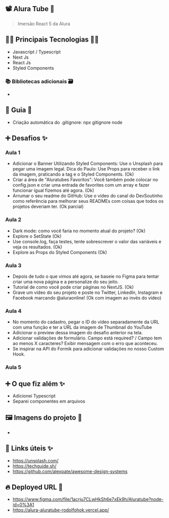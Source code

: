 ## 📽️ Alura Tube 🍿

> Imersão React 5 da Alura

## 👨‍💻 Principais Tecnologias 👩‍💻

- Javascript / Typescript
- Next Js
- React Js
- Styled Components

### 📚 Bibliotecas adicionais 🗃️

-

## 📃 Guia 📖

- Criação automática do .gitignore: npx gitignore node

## ➕ Desafios ✨

### Aula 1

- Adicionar o Banner Utilizando Styled Components: Use o Unsplash para pegar uma imagem legal. Dica do Paulo: Use Props para receber o link da imagem, praticando a tag e o Styled Components. (Ok)
- Criar a área de "Aluratubes Favoritos": Você também pode colocar no config.json e criar uma entrada de favorites com um array e fazer funcionar igual fizemos até agora. (Ok)
- Arrumar o seu readme do GitHub: Use o vídeo do canal do DevSoutinho como referência para melhorar seus READMEs com coisas que todos os projetos deveriam ter. (Ok parcial)

### Aula 2

- Dark mode: como você faria no momento atual do projeto? (Ok)
- Explore o SetState (Ok)
- Use console.log, faça testes, tente sobrescrever o valor das variáveis e veja os resultados. (Ok)
- Explore as Props do Styled Components (Ok)

### Aula 3

- Depois de tudo o que vimos até agora, se baseie no Figma para tentar criar uma nova página e a personalize do seu jeito.
- Tutorial de como você pode criar páginas no NextJS. (Ok)
- Grave um vídeo do seu projeto e poste no Twitter, LinkedIn, Instagram e Facebook marcando @aluraonline! (Ok com imagem ao invés do vídeo)

### Aula 4

- No momento do cadastro, pegar o ID do vídeo separadamente da URL com uma função e ter a URL da imagem de Thumbnail do YouTube
- Adicionar o preview dessa imagem do desafio anterior na tela.
- Adicionar validações de formulário. Campo está required? / Campo tem ao menos X caracteres? Exibir mensagem com o erro que aconteceu.
- Se inspirar na API do Formik para adicionar validações no nosso Custom Hook.

### Aula 5

## ➕ O que fiz além ✨

- Adicionei Typescript
- Separei componentes em arquivos

## 🖼️ Imagens do projeto 👀

-

## 🔗 Links úteis ✨

- https://unsplash.com/
- https://techguide.sh/
- https://github.com/alexpate/awesome-design-systems

## 🔥 Deployed URL 🔗

- https://www.figma.com/file/1acrju7CLwHkSh6e7xEk9h/Aluratube?node-id=0%3A1
- https://alura-aluratube-rodolfohok.vercel.app/
